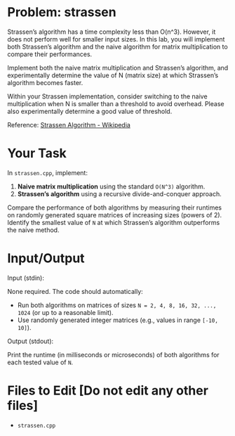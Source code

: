 # Problem: strassen

Strassen’s algorithm has a time complexity less than O(n^3). However, it does not perform well for smaller input sizes. In this lab, you will implement both Strassen’s algorithm and the naive algorithm for matrix multiplication to compare their performances.

Implement both the naive matrix multiplication and Strassen’s algorithm, and experimentally determine the value of N (matrix size) at which Strassen’s algorithm becomes faster.

Within your Strassen implementation, consider switching to the naive multiplication when N is smaller than a threshold to avoid overhead. Please also experimentally determine a good value of threshold.


Reference: [Strassen Algorithm - Wikipedia](https://en.wikipedia.org/wiki/Strassen_algorithm)


# Your Task
In `strassen.cpp`, implement:

1. **Naive matrix multiplication** using the standard `O(N^3)` algorithm.
2. **Strassen’s algorithm** using a recursive divide-and-conquer approach.

Compare the performance of both algorithms by measuring their runtimes on randomly generated square matrices of increasing sizes (powers of 2). Identify the smallest value of `N` at which Strassen’s algorithm outperforms the naive method.

# Input/Output

Input (stdin):

None required. The code should automatically:
- Run both algorithms on matrices of sizes `N = 2, 4, 8, 16, 32, ..., 1024` (or up to a reasonable limit).
- Use randomly generated integer matrices (e.g., values in range `[-10, 10]`).

Output (stdout):

Print the runtime (in milliseconds or microseconds) of both algorithms for each tested value of `N`.


# Files to Edit [Do not edit any other files]

- `strassen.cpp`


